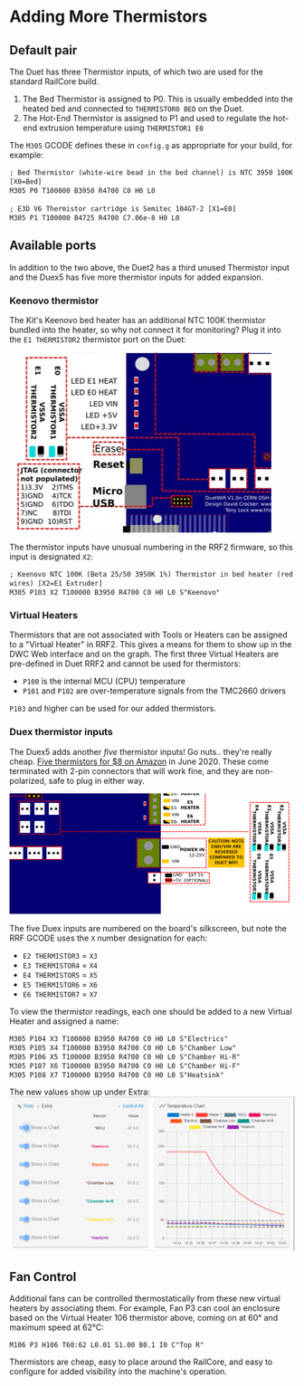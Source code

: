 # Adding More Thermistors

## Default pair
The Duet has three Thermistor inputs, of which two are used for the standard RailCore build.
1. The Bed Thermistor is assigned to P0.  This is usually embedded into the heated bed and connected to `THERMISTOR0 BED` on the Duet.
1. The Hot-End Thermistor is assigned to P1 and used to regulate the hot-end extrusion temperature using `THERMISTOR1 E0`

The `M305` GCODE defines these in `config.g` as appropriate for your build, for example:
```
; Bed Thermistor (white-wire bead in the bed channel) is NTC 3950 100K [X0=Bed]
M305 P0 T100000 B3950 R4700 C0 H0 L0

; E3D V6 Thermistor cartridge is Semitec 104GT-2 [X1=E0]
M305 P1 T100000 B4725 R4700 C7.06e-8 H0 L0
```

## Available ports
In addition to the two above, the Duet2 has a third unused Thermistor input and the Duex5 has five more thermistor inputs for added expansion.

### Keenovo thermistor
The Kit's Keenovo bed heater has an additional NTC 100K thermistor bundled into the heater, so why not connect it for monitoring?  Plug it into the `E1 THERMISTOR2` thermistor port on the Duet:

![Thermistor Port](Thermistor-Duet.PNG)

The thermistor inputs have unusual numbering in the RRF2 firmware, so this input is designated `X2`:
```
; Keenovo NTC 100K (Beta 25/50 3950K 1%) Thermistor in bed heater (red wires) [X2=E1 Extruder]
M305 P103 X2 T100000 B3950 R4700 C0 H0 L0 S"Keenovo"
```
### Virtual Heaters
Thermistors that are not associated with Tools or Heaters can be assigned to a "Virtual Heater" in RRF2.  This gives a means for them to show up in the DWC Web interface and on the graph.  The first three Virtual Heaters are pre-defined in Duet RRF2 and cannot be used for thermistors:
* `P100` is the internal MCU (CPU) temperature
* `P101` and `P102` are over-temperature signals from the TMC2660 drivers

`P103` and higher can be used for our added thermistors.

### Duex thermistor inputs
The Duex5 adds another *five* thermistor inputs!  Go nuts.. they're really cheap.  [Five thermistors for $8 on Amazon](https://www.amazon.com/gp/product/B07Z644ZH2) in June 2020.  These come terminated with 2-pin connectors that will work fine, and they are non-polarized, safe to plug in either way.

![Duex Thermistor Inputs](Thermistor-Duex.PNG)

The five Duex inputs are numbered on the board's silkscreen, but note the RRF GCODE uses the `X` number designation for each:
* `E2 THERMISTOR3` = `X3` 
* `E3 THERMISTOR4` = `X4` 
* `E4 THERMISTOR5` = `X5` 
* `E5 THERMISTOR6` = `X6` 
* `E6 THERMISTOR7` = `X7` 

To view the thermistor readings, each one should be added to a new Virtual Heater and assigned a name:
```
M305 P104 X3 T100000 B3950 R4700 C0 H0 L0 S"Electrics"
M305 P105 X4 T100000 B3950 R4700 C0 H0 L0 S"Chamber Low"
M305 P106 X5 T100000 B3950 R4700 C0 H0 L0 S"Chamber Hi-R"
M305 P107 X6 T100000 B3950 R4700 C0 H0 L0 S"Chamber Hi-F"
M305 P108 X7 T100000 B3950 R4700 C0 H0 L0 S"Heatsink"
```
The new values show up under Extra:
![Thermistor DWC Example](Thermistor-Example.PNG)

## Fan Control
Additional fans can be controlled thermostatically from these new virtual heaters by associating them.
For example, Fan P3 can cool an enclosure based on the Virtual Heater 106 thermistor above, coming on at 60° and maximum speed at 62°C:

```
M106 P3 H106 T60:62 L0.01 S1.00 B0.1 I0 C"Top R"
```

Thermistors are cheap, easy to place around the RailCore, and easy to configure for added visibility into the machine's operation.

